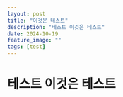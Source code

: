 ```yaml
---
layout: post
title: "이것은 테스트"
description: "테스트 이것은 테스트"
date: 2024-10-19
feature_image: ""
tags: [test]
---
```


# 테스트 이것은 테스트

